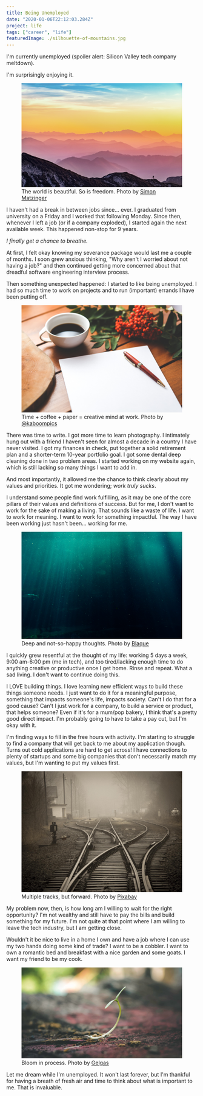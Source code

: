```yaml
---
title: Being Unemployed
date: "2020-01-06T22:12:03.284Z"
project: life
tags: ["career", "life"]
featuredImage: ./silhouette-of-mountains.jpg
---
```


I'm currently unemployed (spoiler alert: Silicon Valley tech company meltdown).

I'm surprisingly enjoying it.

<figure>
  <img src="./silhouette-of-mountains.jpg" alt="Moutain range">
  <figcaption>The world is beautiful. So is freedom. Photo by <a href="https://www.pexels.com/@8moments">Simon Matzinger</a></figcaption>
</figure>

I haven't had a break in between jobs since... ever. I graduated from university on a Friday and I worked that following Monday. Since then, whenever I left a job (or if a company exploded), I started again the next available week. This happened non-stop for 9 years.

_I finally get a chance to breathe._

At first, I felt okay knowing my severance package would last me a couple of months. I soon grew anxious thinking, "Why aren't I worried about not having a job?" and then continued getting more concerned about that dreadful software engineering interview process.

Then something unexpected happened: I started to like being unemployed. I had so much time to work on projects and to run (important) errands I have been putting off.

<figure>
  <img src="./paper-pen-coffee.jpg" alt="Paper, pen, and coffee on desk">
  <figcaption>Time + coffee + paper = creative mind at work. Photo by <a href="https://www.pexels.com/@kaboompics">@kaboompics</a></figcaption>
</figure>

There was time to write. I got more time to learn photography. I intimately hung out with a friend I haven't seen for almost a decade in a country I have never visited. I got my finances in check, put together a solid retirement plan and a shorter-term 10-year portfolio goal. I got some dental deep cleaning done in two problem areas. I started working on my website again, which is still lacking so many things I want to add in.

And most importantly, it allowed me the chance to think clearly about my values and priorities. It got me wondering; _work truly sucks_.

I understand some people find work fulfilling, as it may be one of the core pillars of their values and definitions of success. But for me, I don't want to work for the sake of making a living. That sounds like a waste of life. I want to work for meaning. I want to work for something impactful. The way I have been working just hasn't been... working for me.

<figure>
  <img src="./blue-blur-color-dark.jpg" alt="Deep dark blue sea">
  <figcaption>Deep and not-so-happy thoughts. Photo by <a href="https://www.pexels.com/@blaque-x-264516">Blaque</a></figcaption>
</figure>

I quickly grew resentful at the thought of my life: working 5 days a week, 9:00 am-6:00 pm (me in tech), and too tired/lacking enough time to do anything creative or productive once I get home. Rinse and repeat. What a sad living. I don't want to continue doing this.

I LOVE building things. I love learning new efficient ways to build these things someone needs. I just want to do it for a meaningful purpose, something that impacts someone's life, impacts society. Can't I do that for a good cause? Can't I just work for a company, to build a service or product, that helps someone? Even if it's for a mum/pop bakery, I think that's a pretty good direct impact. I'm probably going to have to take a pay cut, but I'm okay with it.

I'm finding ways to fill in the free hours with activity. I'm starting to struggle to find a company that will get back to me about my application though. Turns out cold applications are hard to get across! I have connections to plenty of startups and some big companies that don't necessarily match my values, but I'm wanting to put my values first.

<figure>
  <img src="./railroad-tracks.jpg" alt="Railroad tracks">
  <figcaption>Multiple tracks, but forward. Photo by <a href="https://www.pexels.com/@pixabay">Pixabay</a></figcaption>
</figure>

My problem now, then, is how long am I willing to wait for the right opportunity? I'm not wealthy and still have to pay the bills and build something for my future. I'm not quite at that point where I am willing to leave the tech industry, but I am getting close.

Wouldn't it be nice to live in a home I own and have a job where I can use my two hands doing some kind of trade? I want to be a cobbler. I want to own a romantic bed and breakfast with a nice garden and some goats. I want my friend to be my cook.

<figure>
  <img src="./sprout.jpg" alt="Sprout">
  <figcaption>Bloom in process. Photo by <a href="https://www.pexels.com/@gelgas">Gelgas</a></figcaption>
</figure>

Let me dream while I'm unemployed. It won't last forever, but I'm thankful for having a breath of fresh air and time to think about what is important to me. That is invaluable.
